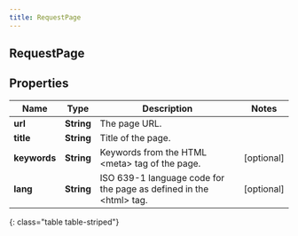 ```yaml
---
title: RequestPage
---
```

## RequestPage

## Properties

|Name | Type | Description | Notes|
|------------ | ------------- | ------------- | -------------|
| **url** | **String** | The page URL. | |
| **title** | **String** | Title of the page. | |
| **keywords** | **String** | Keywords from the HTML &lt;meta&gt; tag of the page. | [optional] |
| **lang** | **String** | ISO 639-1 language code for the page as defined in the &lt;html&gt; tag. | [optional] |
{: class="table table-striped"}


